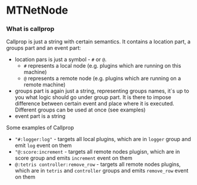 # MTNetNode

### What is callprop

Callprop is just a string with certain semantics. It contains a location part, a groups part and an event part:

- location pars is just a symbol - `#` or `@`.
  - `#` represents a local node (e.g. plugins which are running on this machine)
  - `@` represents a remote node (e.g. plugins which are running on a remote machine)
- groups part is again just a string, representing groups names, it`s up to you what logic should go under group part. It is there to impose difference between certain event and place where it is executed. Different groups can be used at once (see examples)
- event part is a string

Some examples of Callprop

- `"#:logger:log"` - targets all local plugins, which are in `logger` group and emit `log` event on them
- `"@:score:increment` - targets all remote nodes plugisn, which are in score group and emits `increment` event on them
- `@:tetris controller:remove_row` - targets all remote nodes plugins, which are in `tetris` and `controller` groups and emits `remove_row` event on them
